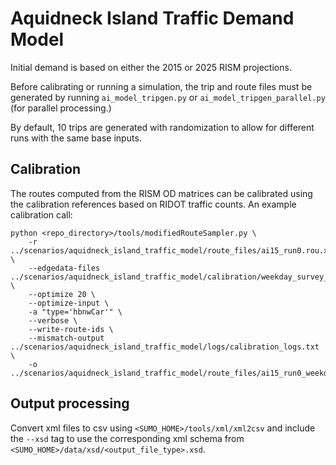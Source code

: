 # Aquidneck Island Traffic Demand Model

Initial demand is based on either the 2015 or 2025 RISM projections.

Before calibrating or running a simulation, the trip and route files must be generated by running `ai_model_tripgen.py` or `ai_model_tripgen_parallel.py` (for parallel processing.)

By default, 10 trips are generated with randomization to allow for different runs with the same base inputs.

## Calibration
The routes computed from the RISM OD matrices can be calibrated using the calibration references based on RIDOT traffic counts.  An example calibration call:

```
python <repo_directory>/tools/modifiedRouteSampler.py \
    -r ../scenarios/aquidneck_island_traffic_model/route_files/ai15_run0.rou.xml \
    --edgedata-files ../scenarios/aquidneck_island_traffic_model/calibration/weekday_survey_2019.xml \
    --optimize 20 \
    --optimize-input \
    -a "type='hbnwCar'" \
    --verbose \
    --write-route-ids \
    --mismatch-output ../scenarios/aquidneck_island_traffic_model/logs/calibration_logs.txt \
    -o ../scenarios/aquidneck_island_traffic_model/route_files/ai15_run0_weekday_calibrated.xml
```

## Output processing

Convert xml files to csv using `<SUMO_HOME>/tools/xml/xml2csv` and include the `--xsd` tag to use the corresponding xml schema from `<SUMO_HOME>/data/xsd/<output_file_type>.xsd`.
